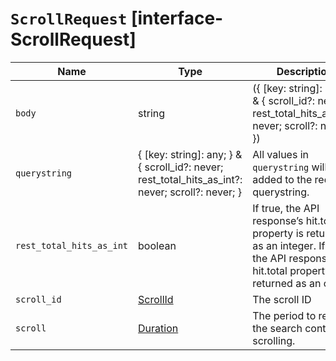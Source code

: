 # `ScrollRequest` [interface-ScrollRequest]

| Name | Type | Description |
| - | - | - |
| `body` | string | ({ [key: string]: any; } & { scroll_id?: never; rest_total_hits_as_int?: never; scroll?: never; }) | All values in `body` will be added to the request body. |
| `querystring` | { [key: string]: any; } & { scroll_id?: never; rest_total_hits_as_int?: never; scroll?: never; } | All values in `querystring` will be added to the request querystring. |
| `rest_total_hits_as_int` | boolean | If true, the API response’s hit.total property is returned as an integer. If false, the API response’s hit.total property is returned as an object. |
| `scroll_id` | [ScrollId](./ScrollId.md) | The scroll ID |
| `scroll` | [Duration](./Duration.md) | The period to retain the search context for scrolling. |
